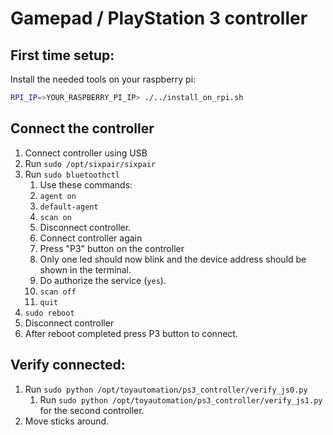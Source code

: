 # Gamepad / PlayStation 3 controller

## First time setup:

Install the needed tools on your raspberry pi:

```bash
RPI_IP=>YOUR_RASPBERRY_PI_IP> ./../install_on_rpi.sh
```

## Connect the controller

1. Connect controller using USB
1. Run `sudo /opt/sixpair/sixpair`
1. Run `sudo bluetoothctl`
    1. Use these commands:
    1. `agent on`
    1. `default-agent`
    1. `scan on`
    1. Disconnect controller.
    1. Connect controller again
    1. Press "P3" button on the controller
    1. Only one led should now blink and the device address should be shown in the terminal.
    1. Do authorize the service (`yes`).
    1. `scan off`
    1. `quit`
1. `sudo reboot`
1. Disconnect controller
1. After reboot completed press P3 button to connect.

## Verify connected:

1. Run `sudo python /opt/toyautomation/ps3_controller/verify_js0.py`
    1. Run `sudo python /opt/toyautomation/ps3_controller/verify_js1.py` for the second controller.
1. Move sticks around.
